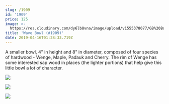 ```yaml
---
slug: /1909
id: '1909'
price: 125
image: >-
  https://res.cloudinary.com/dy6lb8vna/image/upload/v1555378077/GB%20Bowlworks%20Gallery/1909b.jpg
title: 'Wave Bowl (#1909)'
date: 2019-04-16T01:28:33.719Z
---
```

A smaller bowl, 4" in height and 8" in diameter, composed of four species of hardwood - Wenge, Maple, Padauk and Cherry.  The rim of Wenge has some interested sap wood in places (the lighter portions) that help give this little bowl a lot of character.

![](https://res.cloudinary.com/dy6lb8vna/image/upload/v1555378077/GB%20Bowlworks%20Gallery/1909c.jpg)

![](https://res.cloudinary.com/dy6lb8vna/image/upload/v1555378376/GB%20Bowlworks%20Gallery/IMG_4270.jpg)

![](https://res.cloudinary.com/dy6lb8vna/image/upload/v1555378420/GB%20Bowlworks%20Gallery/IMG_4271.jpg)
